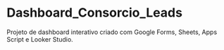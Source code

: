 # Dashboard_Consorcio_Leads
Projeto de dashboard interativo criado com Google Forms, Sheets, Apps Script e Looker Studio.
